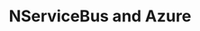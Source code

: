 ---
title: NServiceBus and Azure
summary: Using Azure for endpoint hosting and to provide Transports and Persistence
tags:
- Azure
reviewed: 2016-09-21
hidden: true
---